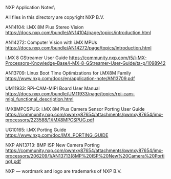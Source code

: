 NXP Application Notes\

All files in this directory are copyright NXP B.V.

AN14104: i.MX 8M Plus Stereo Vision
https://docs.nxp.com/bundle/AN14104/page/topics/introduction.html

AN14272: Computer Vision with i.MX MPUs
https://docs.nxp.com/bundle/AN14272/page/topics/introduction.html

i.MX 8 GStreamer User Guide
https://community.nxp.com/t5/i-MX-Processors-Knowledge-Base/i-MX-8-GStreamer-User-Guide/ta-p/1098942

AN13709: Linux Boot Time Optimizations for i.MX8M Family
https://www.nxp.com/docs/en/application-note/AN13709.pdf

UM11933: RPi-CAM-MIPI Board User Manual
https://docs.nxp.com/bundle/UM11933/page/topics/rpi-cam-mipi_functional_description.html

IMX8MPCSPUG: i.MX 8M Plus Camera Sensor Porting User Guide
https://community.nxp.com/pwmxy87654/attachments/pwmxy87654/imx-processors/223588/1/IMX8MPCSPUG.pdf

UG10165: i.MX Porting Guide
https://www.nxp.com/doc/IMX_PORTING_GUIDE

NXP AN13713: 8MP ISP New Camera Porting
https://community.nxp.com/pwmxy87654/attachments/pwmxy87654/imx-processors/206209/1/AN13713(8MP%20ISP%20New%20Camera%20Porting).pdf

NXP — wordmark and logo are trademarks of NXP B.V.
